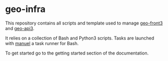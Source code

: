 # geo-infra

This repository contains all scripts and template used to manage [geo-front3](https://github.com/ioda-net/geo-front3) and [geo-api3](https://github.com/ioda-net/geo-api3).

It relies on a collection of Bash and Python3 scripts. Tasks are launched with [manuel](https://github.com/ShaneKilkelly/manuel) a task runner for Bash.


To get started go to the getting started section of the documentation.
